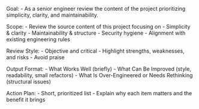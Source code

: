 Goal:
    - As a senior engineer review the content of the project prioritizing simplicity, clarity, and maintainability.

Scope: 
    - Review the source content of this project focusing on
        - Simplicity & clarity
        - Maintainability & structure
        - Security hygiene
        - Alignment with existing engineering rules

Review Style: 
    - Objective and critical
    - Highlight strengths, weaknesses, and risks
    - Avoid praise

Output Format:
    - What Works Well (briefly)
    - What Can Be Improved (style, readability, small refactors)
    - What Is Over-Engineered or Needs Rethinking (structural issues)

Action Plan: 
    - Short, prioritized list
    - Explain why each item matters and the benefit it brings